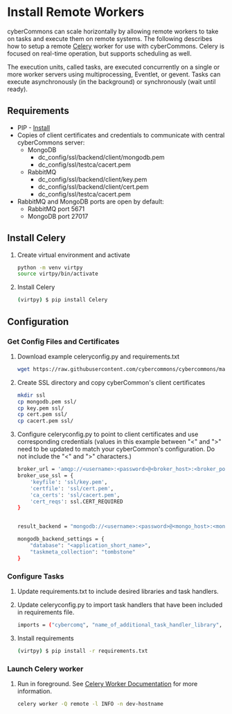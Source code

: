 Install Remote Workers
======================

cyberCommons can scale horizontally by allowing remote workers to take on tasks and execute them on remote systems. The following describes how to setup a remote [Celery](http://www.celeryproject.org/) worker for use with cyberCommons. Celery is focused on real-time operation, but supports scheduling as well.

The execution units, called tasks, are executed concurrently on a single or more worker servers using multiprocessing, Eventlet, or gevent. Tasks can execute asynchronously (in the background) or synchronously (wait until ready).

## Requirements

* PIP - [Install](https://packaging.python.org/install_requirements_linux/#installing-pip-setuptools-wheel-with-linux-package-managers)
* Copies of client certificates and credentials to communicate with central cyberCommons server:
  - MongoDB
    - dc_config/ssl/backend/client/mongodb.pem
    - dc_config/ssl/testca/cacert.pem
  - RabbitMQ
    - dc_config/ssl/backend/client/key.pem
    - dc_config/ssl/backend/client/cert.pem
    - dc_config/ssl/testca/cacert.pem
* RabbitMQ and MongoDB ports are open by default:
  - RabbitMQ port 5671
  - MongoDB port 27017

## Install Celery

1. Create virtual environment and activate

    ```sh
    python -m venv virtpy
    source virtpy/bin/activate
    ```

1. Install Celery
    
    ```sh
    (virtpy) $ pip install Celery
    ```


## Configuration
### Get Config Files and Certificates

1. Download example celeryconfig.py and requirements.txt

    ```sh
    wget https://raw.githubusercontent.com/cybercommons/cybercommons/master/docs/pages/files/celeryconfig.py
    ```

1. Create SSL directory and copy cyberCommon's client certificates

    ```sh
    mkdir ssl
    cp mongodb.pem ssl/
    cp key.pem ssl/
    cp cert.pem ssl/
    cp cacert.pem ssl/
    ```

1. Configure celeryconfig.py to point to client certificates and use corresponding credentials (values in this example between "<" and ">" need to be updated to match your cyberCommon's configuration. Do not include the "<" and ">" characters.)

    ```sh
    broker_url = 'amqp://<username>:<password>@<broker_host>:<broker_port>/<broker_vhost>'
    broker_use_ssl = {
        'keyfile': 'ssl/key.pem',
        'certfile': 'ssl/cert.pem',
        'ca_certs': 'ssl/cacert.pem',
        'cert_reqs': ssl.CERT_REQUIRED
    }


    result_backend = "mongodb://<username>:<password>@<mongo_host>:<mongo_port>/?ssl=true&ssl_ca_certs=ssl/cacert.pem>&ssl_certfile=mongodb.pem>"

    mongodb_backend_settings = {
        "database": "<application_short_name>",
        "taskmeta_collection": "tombstone"
    }
    ```

### Configure Tasks

1. Update requirements.txt to include desired libraries and task handlers.
1. Update celeryconfig.py to import task handlers that have been included in requirements file.
 
    ```sh
    imports = ("cybercomq", "name_of_additional_task_handler_library", )
    ```

1. Install requirements

    ```sh
    (virtpy) $ pip install -r requirements.txt
    ```

### Launch Celery worker

1. Run in foreground. See [Celery Worker Documentation](https://docs.celeryproject.org/en/stable/reference/cli.html#celery-worker) for more information.

    ```sh
    celery worker -Q remote -l INFO -n dev-hostname
    ```
